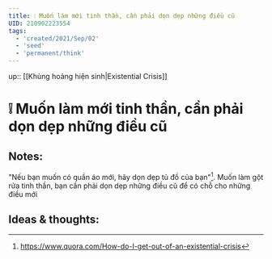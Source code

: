 ```yaml
---
title: ❕ Muốn làm mới tinh thần, cần phải dọn dẹp những điều cũ
UID: 210902223554
tags:
  - 'created/2021/Sep/02'
  - 'seed'
  - 'permanent/think'
---
```

up:: [[Khủng hoảng hiện sinh|Existential Crisis]]

# ❕ Muốn làm mới tinh thần, cần phải dọn dẹp những điều cũ

## Notes:
"Nếu bạn muốn có quần áo mới, hãy dọn dẹp tủ đồ của bạn"[^1].
Muốn làm gột rửa tinh thần, bạn cần phải dọn dẹp những điều cũ để có chỗ cho những điều mới

## Ideas & thoughts:


[^1]:https://www.quora.com/How-do-I-get-out-of-an-existential-crisis
